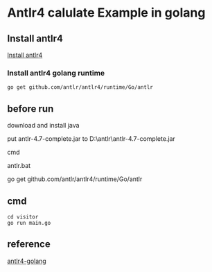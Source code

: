 # Antlr4 calulate Example in golang

## Install antlr4

[Install antlr4](https://github.com/antlr/antlr4/blob/master/doc/getting-started.md)

### Install antlr4 golang runtime

```
go get github.com/antlr/antlr4/runtime/Go/antlr
```


## before run
download and install java

put antlr-4.7-complete.jar to D:\antlr\antlr-4.7-complete.jar

cmd

antlr.bat

go get github.com/antlr/antlr4/runtime/Go/antlr
## cmd
```
cd visitor
go run main.go
```

## reference

[antlr4-golang](https://blog.gopheracademy.com/advent-2017/parsing-with-antlr4-and-go/)

